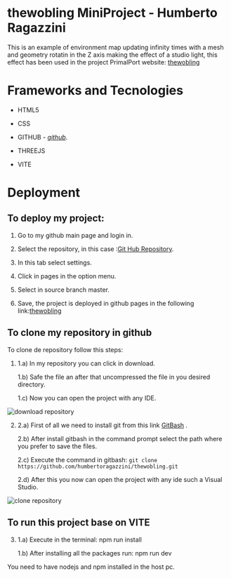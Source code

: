 # thewobling MiniProject - Humberto Ragazzini

This is an example of environment map updating infinity times with a mesh and geometry rotatin in the Z axis making the effect of a studio light, this effect has been used in the project PrimalPort website: [thewobling](https://humbertoragazzini.github.io/thewobling/dist/)

# **Frameworks and Tecnologies**

- HTML5

- CSS

- GITHUB - _[github](https://github.com/)_.

- THREEJS

- VITE

# **Deployment**

## To deploy my project:

1. Go to my github main page and login in.

2. Select the repository, in this case :[Git Hub Repository](https://github.com/humbertoragazzini/thewobling).
3. In this tab select settings.
4. Click in pages in the option menu.
5. Select in source branch master.
6. Save, the project is deployed in github pages in the following link:[thewobling](https://humbertoragazzini.github.io/thewobling/dist/)

## **To clone my repository in github**

To clone de repository follow this steps:

1.  1.a) In my repository you can click in download.

    1.b) Safe the file an after that uncompressed the file in you desired directory.

    1.c) Now you can open the project with any IDE.

![download repository](design/animation/clone/download.gif)

2.  2.a) First of all we need to install git from this link [GitBash](https://git-scm.com/downloads) .

    2.b) After install gitbash in the command prompt select the path where you prefer to save the files.

    2.c) Execute the command in gitbash:
    `git clone https://github.com/humbertoragazzini/thewobling.git `

    2.d) After this you now can open the project with any ide such a Visual Studio.

![clone repository](design/animation/clone/clone.gif)

## **To run this project base on VITE**

3.  1.a) Execute in the terminal: npm run install

    1.b) After installing all the packages run: npm run dev

You need to have nodejs and npm installed in the host pc.